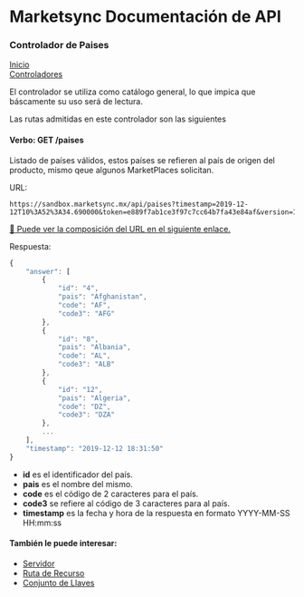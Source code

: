 # Marketsync Documentación de API 
### Controlador de Paises

[Inicio](https://github.com/hvalles/marketsync)  
[Controladores](https://github.com/hvalles/marketsync/blob/master/links/controller.md)

El controlador se utiliza como catálogo general, lo que impica que báscamente su uso será de lectura.

Las rutas admitidas en este controlador son las siguientes

#### Verbo: GET /paises

Listado de países válidos, estos países se refieren al país de origen del producto, mismo qeue algunos MarketPlaces solicitan.

URL:
```HTTP
https://sandbox.marketsync.mx/api/paises?timestamp=2019-12-12T10%3A52%3A34.690000&token=e889f7ab1ce3f97c7cc64b7fa43e84af&version=1.0&signature=5e111544f6d8519780daacf7804b25a9f4d4acb892e7e272b9b4ad1461fc507c
```

[:link: Puede ver la composición del URL en el siguiente enlace.](https://github.com/hvalles/marketsync/blob/master/links/url.md)

Respuesta:
```javascript
{
    "answer": [
        {
            "id": "4",
            "pais": "Afghanistan",
            "code": "AF",
            "code3": "AFG"
        },
        {
            "id": "8",
            "pais": "Albania",
            "code": "AL",
            "code3": "ALB"
        },
        {
            "id": "12",
            "pais": "Algeria",
            "code": "DZ",
            "code3": "DZA"
        },
        ...
    ],
    "timestamp": "2019-12-12 18:31:50"
}
```

- **id** es el identificador del país.
- **pais** es el nombre del mismo.
- **code** es el código de 2 caracteres para el país.
- **code3** se refiere al código de 3 caracteres para al país.
- **timestamp** es la fecha y hora de la respuesta en formato YYYY-MM-SS HH:mm:ss



#### También le puede interesar:

- [Servidor](https://github.com/hvalles/marketsync/blob/master/links/server.md)
- [Ruta de Recurso](https://github.com/hvalles/marketsync/blob/master/links/url.md)
- [Conjunto de Llaves](https://github.com/hvalles/marketsync/blob/master/links/keys.md)

